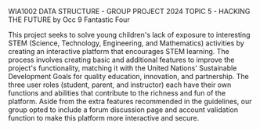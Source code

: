 WIA1002 DATA STRUCTURE - GROUP PROJECT 2024
TOPIC 5 - HACKING THE FUTURE
by Occ 9 Fantastic Four

This project seeks to solve young children's lack of exposure to interesting STEM (Science, Technology, Engineering, and Mathematics) activities by creating an interactive platform that encourages STEM learning. The process involves creating basic and additional features to improve the project's functionality, matching it with the United Nations' Sustainable Development Goals for quality education, innovation, and partnership. The three user roles (student, parent, and instructor) each have their own functions and abilities that contribute to the richness and fun of the platform. Aside from the extra features recommended in the guidelines, our group opted to include a forum discussion page and account validation function to make this platform more interactive and secure.
